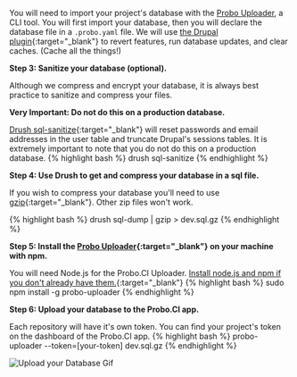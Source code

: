 You will need to import your project's database with the [Probo Uploader](https://github.com/ProboCI/probo-uploader), a CLI tool. You will first import your database, then you will declare the database file in a `.probo.yaml` file. We will use [the Drupal plugin](/plugins/drupal-plugin/ "Drupal plugin"){:target="_blank"} to revert features, run database updates, and clear caches. (Cache all the things!)

**Step 3: Sanitize your database (optional).**

Although we compress and encrypt your database, it is always best practice to sanitize and compress your files.

**Very Important: Do not do this on a production database.**

[Drush sql-sanitize](http://drushcommands.com/drush-7x/sql/sql-sanitize){:target="_blank"} will reset passwords and email addresses in the user table and truncate Drupal's sessions tables. It is extremely important to note that you do not do this on a production database.
{% highlight bash %}
drush sql-sanitize
{% endhighlight %}

**Step 4: Use Drush to get and compress your database in a sql file.**

If you wish to compress your database you'll need to use [gzip](http://www.gzip.org/){:target="_blank"}. Other zip files won't work.

{% highlight bash %}
drush sql-dump | gzip > dev.sql.gz
{% endhighlight %}


**Step 5: Install the [Probo Uploader](https://github.com/ProboCI/probo-uploader){:target="_blank"} on your machine with npm.**

You will need Node.js for the Probo.CI Uploader. [Install node.js and npm if you don't already have them.](https://nodejs.org/en/){:target="_blank"}
{% highlight bash %}
sudo npm install -g probo-uploader
{% endhighlight %}

**Step 6: Upload your database to the Probo.CI app.**

Each repository will have it's own token. You can find your project's token on the dashboard of the Probo.CI app.
{% highlight bash %}
probo-uploader --token=[your-token] dev.sql.gz
{% endhighlight %}

<img src="/images/database-probo.gif" alt="Upload your Database Gif" class="docs-gif">
